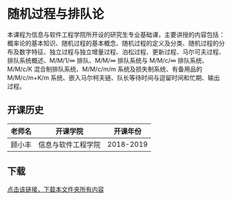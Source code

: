 # 随机过程与排队论

本课程为信息与软件工程学院所开设的研究生专业基础课，主要讲授的内容包括：概率论的基本知识、随机过程的基本概念、随机过程的定义及分类、随机过程的分布及数字特征、独立过程与独立增量过程、泊松过程、更新过程、马尔可夫过程、排队系统概述、M/M/1/∞ 排队、M/M/∞ 排队系统与 M/M/c/∞ 排队系统、M/M/c/K 混合制排队系统、M/M/c/m/m 系统及损失制系统、有备用品的 M/M/c/m+K/m 系统、嵌入马尔柯夫链、队长等待时间与逗留时间和忙期、输出过程。

## 开课历史

老师名|开课学院|开课年份
---|---|---
顾小丰|信息与软件工程学院|2018-2019

## 下载

[点击该链接，下载本文件夹所有内容](https://xovee.github.io/gitzip/?https://github.com/UESTC-Course/uestc-course/tree/master/课程目录/随机过程与排队论)
